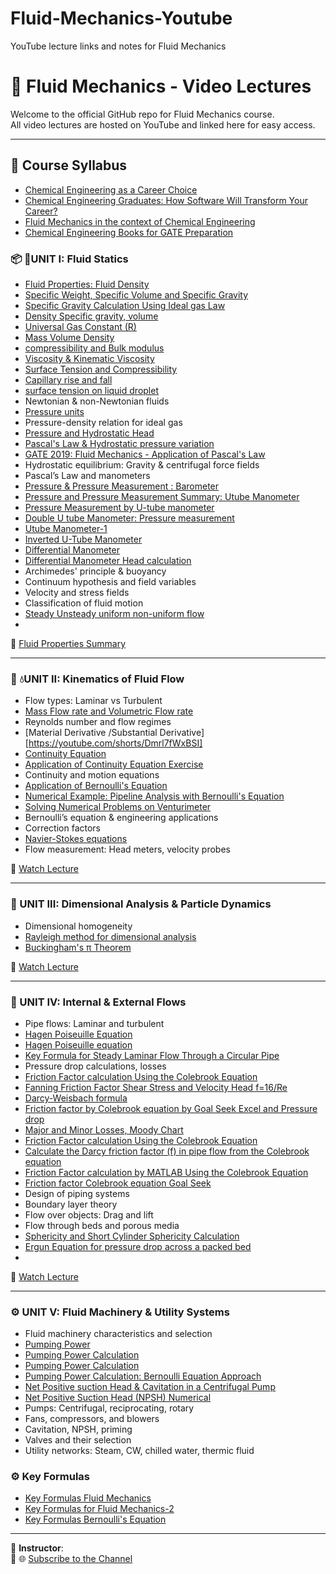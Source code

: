 # Fluid-Mechanics-Youtube
YouTube lecture links and notes for Fluid Mechanics
# 📘 Fluid Mechanics - Video Lectures

Welcome to the official GitHub repo for Fluid Mechanics course.  
All video lectures are hosted on YouTube and linked here for easy access.

---
## 📘 Course Syllabus
- [Chemical Engineering as a Career Choice](https://youtu.be/QjlDN_qnJIo)
- [Chemical Engineering Graduates: How Software Will Transform Your Career?](https://youtu.be/QjlDN_qnJIo)
- [Fluid Mechanics in the context of Chemical Engineering](https://youtu.be/P6vSM4dCEKE)
- [Chemical Engineering Books for GATE Preparation](https://youtu.be/IfC9wqBA-uE)

### 📦 🧪UNIT I: Fluid Statics
- [Fluid Properties: Fluid Density](https://youtu.be/ExUKuww8YJg)
- [Specific Weight, Specific Volume and  Specific Gravity](https://youtu.be/vDMngQ6bLm0)
- [Specific Gravity Calculation Using Ideal gas Law](https://youtu.be/dP-a7AYTV_M)
- [Density Specific gravity, volume ](https://youtube.com/shorts/Hx1ohC3dNjc)
- [Universal Gas Constant (R)](https://youtube.com/shorts/CPGdGNx_MQ0)
- [Mass Volume Density](https://youtube.com/shorts/KDVL41Ezjo8)
- [compressibility and Bulk modulus](https://youtube.com/shorts/_GFssNpbXFQ)
- [Viscosity & Kinematic Viscosity](https://youtube.com/shorts/ZUzv4Prdvow)
- [Surface Tension and Compressibility](https://youtube.com/shorts/bRd-NxuhFOM)
- [Capillary rise and fall](https://youtube.com/shorts/dCSSwj9vQvI)
- [surface tension on liquid droplet](https://youtube.com/shorts/2-J2nksMGMk)
- Newtonian & non-Newtonian fluids
- [Pressure units](https://youtube.com/shorts/Gl6jF6qVjJI)
- Pressure-density relation for ideal gas
- [Pressure and Hydrostatic Head](https://youtube.com/shorts/ue5FoZ0nODw)
- [Pascal's Law & Hydrostatic pressure  variation](https://youtube.com/shorts/39hGvQ5fXGs)
- [GATE 2019: Fluid Mechanics - Application of Pascal's Law](https://youtu.be/xcVUZfzZXH8)
- Hydrostatic equilibrium: Gravity & centrifugal force fields
- Pascal’s Law and manometers
- [Pressure & Pressure Measurement : Barometer](https://youtu.be/odorGgVxM_Y)
- [Pressure and Pressure Measurement Summary: Utube Manometer](https://youtu.be/MzrrxOUBc_g)
- [Pressure Measurement by U-tube manometer](https://youtu.be/5ba06VFGaFs)
- [Double U tube Manometer: Pressure measurement](https://youtu.be/ESrNSMZC89Y)
- [Utube Manometer-1](https://youtube.com/shorts/8KpJiu-uWj8)
- [Inverted U-Tube Manometer](https://youtube.com/shorts/bMoT4CbrC7g)
- [Differential Manometer](https://youtube.com/shorts/FkAemds8VGA)
- [Differential Manometer Head calculation](https://youtube.com/shorts/AC96XMorWhA)
- Archimedes' principle & buoyancy
- Continuum hypothesis and field variables
- Velocity and stress fields
- Classification of fluid motion
- [Steady Unsteady uniform non-uniform flow](https://youtube.com/shorts/EdpaaBm9xfw)
- 

🎥 [Fluid Properties Summary](https://youtu.be/n4dO3l0Hqf8)

---

### 🔁 💧UNIT II: Kinematics of Fluid Flow

- Flow types: Laminar vs Turbulent
- [Mass Flow rate and Volumetric Flow rate](https://youtube.com/shorts/J6x3LVGGKnk)
- Reynolds number and flow regimes
- [Material Derivative /Substantial Derivative][https://youtube.com/shorts/Dmrl7fWxBSI]
- [Continuity Equation](https://youtube.com/shorts/Z0Hn7aTJgug)
- [Application of Continuity Equation Exercise](https://youtu.be/IRlv2m72Eb4)
- Continuity and motion equations
- [Application of Bernoulli's Equation](https://youtu.be/SMXIweef_LM)
- [Numerical Example: Pipeline Analysis with Bernoulli's Equation](https://youtu.be/oNnMcF2-tEU)
- [Solving Numerical Problems on Venturimeter](https://youtu.be/jgTTWbRYyzE)
- Bernoulli’s equation & engineering applications
- Correction factors
- [Navier-Stokes equations](https://youtube.com/shorts/y7MdLsgogXI)
- Flow measurement: Head meters, velocity probes

🎥 [Watch Lecture](https://www.youtube.com/your-link-here)

---

### 📏 UNIT III: Dimensional Analysis & Particle Dynamics

- Dimensional homogeneity
- [Rayleigh method for dimensional analysis](https://youtu.be/3S8S0NRIvI4)
- [Buckingham's π Theorem](https://youtu.be/DYGkRvyYzwg)
<!--- Rayleigh & Buckingham Pi methods
- Important dimensionless numbers
- Similitude and scale-up
- Particle dynamics and forces
- Terminal velocity & drag coefficients-->

🎥 [Watch Lecture](https://www.youtube.com/your-link-here)

---

### 🚰 UNIT IV: Internal & External Flows

- Pipe flows: Laminar and turbulent
- [Hagen Poiseuille Equation](https://youtu.be/k0GQkIQJWqY)
- [Hagen Poiseuille equation](https://youtube.com/shorts/X6nAog2J3zs)
- [Key Formula  for Steady Laminar Flow Through a Circular Pipe](https://youtube.com/shorts/lyNgZVK7Qfs)
- Pressure drop calculations, losses
- [Friction Factor calculation  Using the Colebrook Equation](https://youtu.be/0frU3uPo6jU)
- [Fanning Friction Factor Shear Stress and Velocity Head f=16/Re](https://youtu.be/FSKMytXlpAw)
- [Darcy-Weisbach formula](https://youtube.com/shorts/Z0Hn7aTJgug)
- [Friction factor by Colebrook equation by Goal Seek Excel  and Pressure drop](https://youtu.be/P6vSM4dCEKE)
- [Major and Minor Losses, Moody Chart](https://youtu.be/OX3awSn6rW8)
- [Friction Factor calculation  Using the Colebrook Equation](https://youtu.be/PiB3rkHOUaE)
- [Calculate the Darcy friction factor (f) in pipe flow from the Colebrook equation](https://youtu.be/MB2kL51io9g)
- [Friction Factor calculation by MATLAB Using the Colebrook Equation](https://youtu.be/Jm-30TlsBWI)
- [Friction factor  Colebrook equation Goal Seek](https://youtube.com/shorts/v255AfIoOn0)
- Design of piping systems
- Boundary layer theory
- Flow over objects: Drag and lift
- Flow through beds and porous media
- [Sphericity  and Short Cylinder Sphericity Calculation](https://youtu.be/QbpW8QWBOQk)
- [Ergun Equation for pressure drop across a packed bed](https://youtube.com/shorts/IhCl7ksuKmQ)
- 

🎥 [Watch Lecture](https://www.youtube.com/your-link-here)

---

### ⚙️ UNIT V: Fluid Machinery & Utility Systems

- Fluid machinery characteristics and selection
- [Pumping Power](https://youtube.com/shorts/dl2PVBtihOU)
- [Pumping Power Calculation](https://youtube.com/shorts/dl2PVBtihOU)
- [Pumping Power  Calculation](https://youtu.be/_NL9xdt5jYE)
- [Pumping Power Calculation: Bernoulli Equation Approach](https://youtu.be/rDekfxJFMoI)
- [Net Positive suction Head & Cavitation in a Centrifugal Pump](https://youtu.be/9TlmaX1xWas)
- [Net Positive Suction Head (NPSH) Numerical](https://youtube.com/shorts/S39L0A_4Nd8)
- Pumps: Centrifugal, reciprocating, rotary
- Fans, compressors, and blowers
- Cavitation, NPSH, priming
- Valves and their selection
- Utility networks: Steam, CW, chilled water, thermic fluid

### ⚙️ Key Formulas

- [Key Formulas   Fluid Mechanics ](https://youtube.com/shorts/8cixVLrz32s)
- [Key Formulas for Fluid Mechanics-2](https://youtube.com/shorts/qgbLo-p7GBI)
- [Key Formulas Bernoulli's Equation](https://youtube.com/shorts/jgZpSJfhjwg)



---

📌 **Instructor**:  
📧 
🌐 [Subscribe to the Channel](https://www.youtube.com/@chemicalengineeringA)
